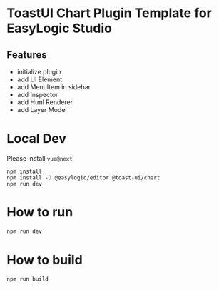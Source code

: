 # ToastUI Chart Plugin Template for EasyLogic Studio 

## Features 

* initialize plugin 
* add UI Element 
* add MenuItem in sidebar 
* add Inspector 
* add Html Renderer 
* add Layer Model 

# Local Dev 

Please install `vue@next`

```
npm install
npm install -D @easylogic/editor @toast-ui/chart
npm run dev 
```

# How to run

```js
npm run dev 
```

# How to build 

```js
npm run build
```
